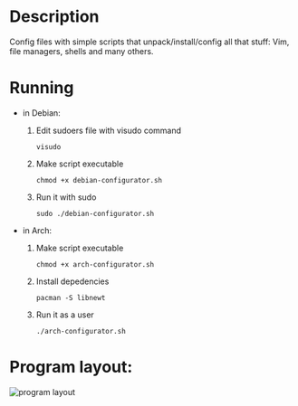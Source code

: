 Description
=====================

Config files with simple scripts that unpack/install/config all that stuff:
Vim, file managers, shells and many others.


Running
=====================


* in Debian:
    
    1) Edit sudoers file with visudo command
        ```
        visudo
        ```

    2) Make script executable
        ```
        chmod +x debian-configurator.sh
        ```

    3) Run it with sudo
        ```
        sudo ./debian-configurator.sh
        ```
        

* in Arch:
    
    1) Make script executable
        ```
        chmod +x arch-configurator.sh
        ```

    2) Install depedencies
        ```
        pacman -S libnewt
        ```

    3) Run it as a user
        ```
        ./arch-configurator.sh
        ```
    

Program layout:
=====================
![program layout](https://raw.github.com/qeni/linux_stuff/master/img/screenshot-program.png)
